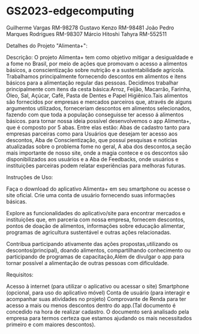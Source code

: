 # GS2023-edgecomputing

Guilherme Vargas RM-98278
Gustavo Kenzo RM-98481
João Pedro Marques Rodrigues RM-98307
Márcio Hitoshi Tahyra RM-552511

Detalhes do Projeto "Alimenta+":

Descrição:
	O projeto Alimenta+ tem como objetivo mitigar a desigualdade e a fome no Brasil, por meio de 	ações que promovam o acesso a alimentos básicos, a conscientização sobre nutrição e a sustentabilidade agrícola. Trabalhamos principalmente fornecendo descontos em alimentos e itens básicos para a alimentação regular das pessoas. Decidimos trabalhar principalmente com itens da cesta básica:Arroz, Feijão, Macarrão, Farinha, Óleo, Sal, Açúcar, Café, Pasta de Dentes e Papel Higiênico.Tais alimentos são fornecidos por empresas e mercados parceiros que, através de alguns argumentos utilizados, forneceriam descontos em alimentos selecionados, fazendo com que toda a população conseguisse ter acesso á alimentos básicos. para tornar nossa ideia possível desenvolvemos o app Alimenta+, que é composto por 5 abas. Entre elas estão: Abas de cadastro tanto para empresas parceiras como para Usuários que desejam ter acesso aos descontos, Aba de Conscientização, que possuí pesquisas e noticias atualizadas sobre o problema fome no geral, A aba dos descontos,a seção mais importante de nosso site, onde a magia contece e os descontos são disponibilizados aos usuários e a Aba de Feedbacks, onde usuários e instituições parceiras podem relatar experiências para melhoras futuras.
	
Instruções de Uso:

Faça o download do aplicativo Alimenta+ em seu smartphone ou acesse o site oficial.
Crie uma conta de usuário fornecendo suas informações básicas.
	
Explore as funcionalidades do aplicativo/site para encontrar mercados e instituições que, em parceria com nossa empresa, fornecem descontos, pontos de doação de alimentos, informações sobre educação alimentar, programas de agricultura sustentável e 	outras ações relacionadas.
	
Contribua participando ativamente das ações propostas,utilizando os descontos(principal), doando alimentos, compartilhando conhecimento ou participando de programas de capacitação,Além de divulgar o app para tornar possível a alimentação de outras pessoas com dificuldade.


Requisitos:

Acesso à internet (para utilizar o aplicativo ou acessar o site)
Smartphone (opcional, para uso do aplicativo móvel)
Conta de usuário (para interagir e acompanhar suas atividades no projeto)
Comprovante de Renda para ter acesso a mais ou menos descontos dentro do app.(Tal documento é concedido na hora de realizar cadastro. O documento será analisado pela empresa para termos certeza que estamos ajudando os mais necessitados primeiro e com maiores descontos).


	

